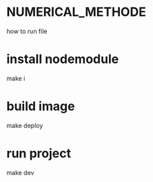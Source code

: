 # NUMERICAL_METHODE

how to run file

# install nodemodule
make i

# build image 
make deploy

# run project
make dev